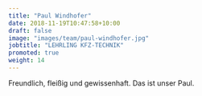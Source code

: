 ```yaml
---
title: "Paul Windhofer"
date: 2018-11-19T10:47:58+10:00
draft: false
image: "images/team/paul-windhofer.jpg"
jobtitle: "LEHRLING KFZ-TECHNIK"
promoted: true
weight: 14
---
```


Freundlich, fleißig und gewissenhaft. Das ist unser Paul.

